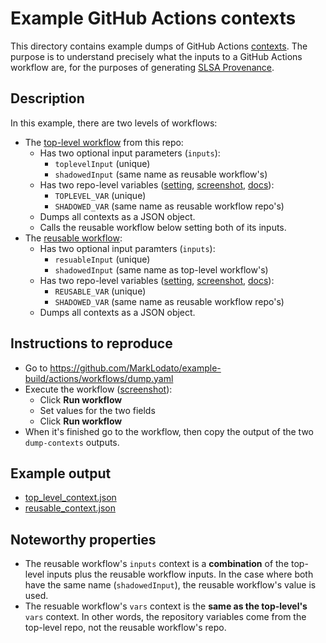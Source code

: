 # Example GitHub Actions contexts

This directory contains example dumps of GitHub Actions
[contexts](https://docs.github.com/en/actions/learn-github-actions/contexts).
The purpose is to understand precisely what the inputs to a GitHub Actions
workflow are, for the purposes of generating
[SLSA Provenance](https://slsa.dev/provenance).

## Description

In this example, there are two levels of workflows:

-   The [top-level workflow](../../.github/workflows/dump.yaml) from this repo:
    -   Has two optional input parameters (`inputs`):
        -   `toplevelInput` (unique)
        -   `shadowedInput` (same name as reusable workflow's)
    -   Has two repo-level variables ([setting](https://github.com/MarkLodato/example-build/settings/variables/actions), [screenshot](top_level_vars.png), [docs](https://docs.github.com/en/actions/learn-github-actions/variables)):
        -   `TOPLEVEL_VAR` (unique)
        -   `SHADOWED_VAR` (same name as reusable workflow repo's)
    -   Dumps all contexts as a JSON object.
    -   Calls the reusable workflow below setting both of its inputs.
-   The [reusable workflow](https://github.com/MarkLodato/example-reusable-workflow/blob/main/.github/workflows/dump.yaml):
    -   Has two optional input paramters (`inputs`):
        -   `resuableInput` (unique)
        -   `shadowedInput` (same name as top-level workflow's)
    -   Has two repo-level variables ([setting](https://github.com/MarkLodato/example-reusable-workflow/settings/variables/actions), [screenshot](reusable_vars.png), [docs](https://docs.github.com/en/actions/learn-github-actions/variables)):
        -   `REUSABLE_VAR` (unique)
        -   `SHADOWED_VAR` (same name as reusable workflow repo's)
    -   Dumps all contexts as a JSON object.

## Instructions to reproduce

-   Go to https://github.com/MarkLodato/example-build/actions/workflows/dump.yaml
-   Execute the workflow ([screenshot](run.png)):
    -   Click **Run workflow**
    -   Set values for the two fields
    -   Click **Run workflow**
-   When it's finished go to the workflow, then copy the output of the two
    `dump-contexts` outputs.

## Example output

-   [top_level_context.json](top_level_context.json)
-   [reusable_context.json](reusable_context.json)

## Noteworthy properties

-   The reusable workflow's `inputs` context is a **combination** of the top-level
    inputs plus the reusable workflow inputs. In the case where both have the
    same name (`shadowedInput`), the reusable workflow's value is used.
-   The resuable workflow's `vars` context is the **same as the top-level's**
    `vars` context. In other words, the repository variables come from the
    top-level repo, not the reusable workflow's repo.
